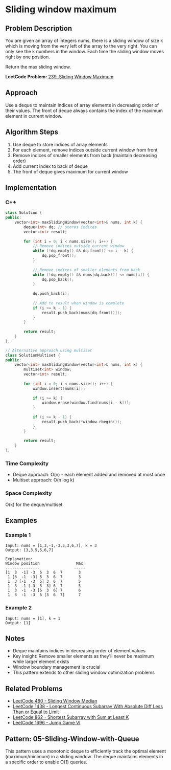 # Sliding window maximum

## Problem Description
You are given an array of integers nums, there is a sliding window of size k which is moving from the very left of the array to the very right. You can only see the k numbers in the window. Each time the sliding window moves right by one position.

Return the max sliding window.

**LeetCode Problem:** [239. Sliding Window Maximum](https://leetcode.com/problems/sliding-window-maximum/)

## Approach
Use a deque to maintain indices of array elements in decreasing order of their values. The front of deque always contains the index of the maximum element in current window.

## Algorithm Steps
1. Use deque to store indices of array elements
2. For each element, remove indices outside current window from front
3. Remove indices of smaller elements from back (maintain decreasing order)
4. Add current index to back of deque
5. The front of deque gives maximum for current window

## Implementation

### C++
```cpp
class Solution {
public:
    vector<int> maxSlidingWindow(vector<int>& nums, int k) {
        deque<int> dq; // stores indices
        vector<int> result;
        
        for (int i = 0; i < nums.size(); i++) {
            // Remove indices outside current window
            while (!dq.empty() && dq.front() <= i - k) {
                dq.pop_front();
            }
            
            // Remove indices of smaller elements from back
            while (!dq.empty() && nums[dq.back()] <= nums[i]) {
                dq.pop_back();
            }
            
            dq.push_back(i);
            
            // Add to result when window is complete
            if (i >= k - 1) {
                result.push_back(nums[dq.front()]);
            }
        }
        
        return result;
    }
};

// Alternative approach using multiset
class SolutionMultiset {
public:
    vector<int> maxSlidingWindow(vector<int>& nums, int k) {
        multiset<int> window;
        vector<int> result;
        
        for (int i = 0; i < nums.size(); i++) {
            window.insert(nums[i]);
            
            if (i >= k) {
                window.erase(window.find(nums[i - k]));
            }
            
            if (i >= k - 1) {
                result.push_back(*window.rbegin());
            }
        }
        
        return result;
    }
};
```

### Time Complexity
- Deque approach: O(n) - each element added and removed at most once
- Multiset approach: O(n log k)

### Space Complexity
O(k) for the deque/multiset

## Examples

### Example 1
```
Input: nums = [1,3,-1,-3,5,3,6,7], k = 3
Output: [3,3,5,5,6,7]

Explanation: 
Window position                Max
---------------               -----
[1  3  -1] -3  5  3  6  7       3
 1 [3  -1  -3] 5  3  6  7       3
 1  3 [-1  -3  5] 3  6  7       5
 1  3  -1 [-3  5  3] 6  7       5
 1  3  -1  -3 [5  3  6] 7       6
 1  3  -1  -3  5 [3  6  7]      7
```

### Example 2
```
Input: nums = [1], k = 1
Output: [1]
```

## Notes
- Deque maintains indices in decreasing order of element values
- Key insight: Remove smaller elements as they'll never be maximum while larger element exists
- Window boundary management is crucial
- This pattern extends to other sliding window optimization problems

## Related Problems
- [LeetCode 480 - Sliding Window Median](https://leetcode.com/problems/sliding-window-median/)
- [LeetCode 1438 - Longest Continuous Subarray With Absolute Diff Less Than or Equal to Limit](https://leetcode.com/problems/longest-continuous-subarray-with-absolute-diff-less-than-or-equal-to-limit/)
- [LeetCode 862 - Shortest Subarray with Sum at Least K](https://leetcode.com/problems/shortest-subarray-with-sum-at-least-k/)
- [LeetCode 1696 - Jump Game VI](https://leetcode.com/problems/jump-game-vi/)

## Pattern: 05-Sliding-Window-with-Queue
This pattern uses a monotonic deque to efficiently track the optimal element (maximum/minimum) in a sliding window. The deque maintains elements in a specific order to enable O(1) queries.
